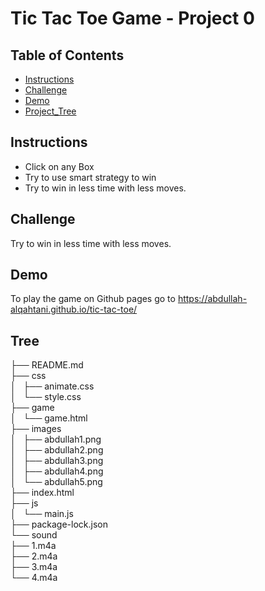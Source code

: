 # Tic Tac Toe Game - Project 0

## Table of Contents

* [Instructions](#instructions)
* [Challenge](#Challenge)
* [Demo](#Demo)
* [Project_Tree](#Tree)

## Instructions
* Click on any Box
* Try to use smart strategy to win
* Try to win in less time with less moves.

## Challenge
Try to win in less time with less moves.

## Demo 
To play the game on Github pages go to https://abdullah-alqahtani.github.io/tic-tac-toe/

## Tree

├── README.md <br>
├── css <br>
│   ├── animate.css<br>
│   └── style.css<br>
├── game<br>
│   └── game.html<br>
├── images <br>
│   ├── abdullah1.png <br>
│   ├── abdullah2.png <br>
│   ├── abdullah3.png <br>
│   ├── abdullah4.png <br>
│   └── abdullah5.png <br>
├── index.html <br>
├── js <br>
│   └── main.js <br>
├── package-lock.json <br>
└── sound <br>
    ├── 1.m4a <br>
    ├── 2.m4a <br>
    ├── 3.m4a <br>
    └── 4.m4a <br>

